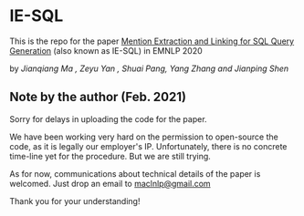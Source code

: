 # IE-SQL

This is the repo for the paper [Mention Extraction and Linking for SQL Query Generation](https://www.aclweb.org/anthology/2020.emnlp-main.563.pdf)  (also known as IE-SQL) in EMNLP 2020

by *Jianqiang Ma , Zeyu Yan , Shuai Pang, Yang Zhang and Jianping Shen*



## Note by the author (Feb. 2021)

Sorry for delays in uploading the code for the paper.

We have been working very hard on the permission to open-source the code, as it is legally our employer's IP.  Unfortunately, there is no concrete time-line yet for the procedure. But we are still trying.   

As for now, communications about technical details of the paper is welcomed. Just drop an email to maclnlp@gmail.com

Thank you for your understanding!
